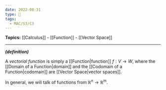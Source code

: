 ```yaml
---
date: 2022-08-31
type: 🧠
tags:
  - MAC/S3/C3
---
```


**Topics:** [[Calculus]] - [[Function]] - [[Vector Space]]

---

_**(definition)**_

A _vectorial function_ is simply a [[Function|function]] $f : V \to W$, where the [[Domain of a Function|domain]] and the [[Codomain of a Function|codomain]] are [[Vector Space|vector spaces]].

In general, we will talk of functions from $\mathbb{R}^{n}\to \mathbb{R}^{m}$.

